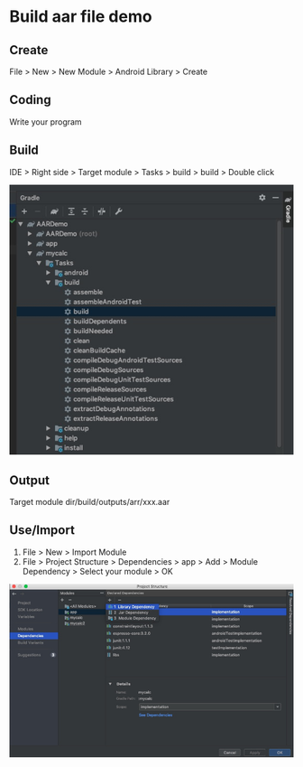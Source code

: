# Build aar file demo

## Create
File > New > New Module > Android Library > Create

## Coding
Write your program

## Build
IDE > Right side > Target module > Tasks > build > build > Double click

![](sc1.jpg)

## Output
Target module dir/build/outputs/arr/xxx.aar

## Use/Import
1. File > New > Import Module
2. File > Project Structure > Dependencies > app > Add > Module Dependency > Select your module > OK

![](sc2.jpg)
